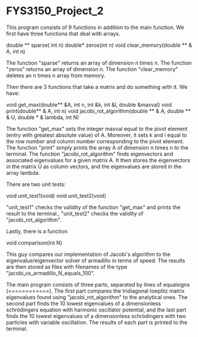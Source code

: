 # FYS3150_Project_2

This program consists of 9 functions in addition to the main function. We first have
three functions that deal with arrays.

double ** sparse( int n)
double* zeros(int n)
void clear_memory(double ** & A, int n)

The function "sparse" returns an array of dimension n times n. 
The function "zeros" returns an array of dimension n.
The function "clear_memory" deletes an n times n array from memory.

Then there are 3 functions that take a matrix and do something with it.
We have:

void get_max(double** &A, int n, int &k, int &l, double &maxval) 
void print(double** & A, int n)
void jacobi_rot_algorithm(double ** & A, double ** & U, double * & lambda, int N)

The function "get_max" sets the integer maxval equal to the pivot element (entry with greatest absolute value) of A.
Moreover, it sets k and l equal to the row number and column number corresponding to the pivot element.
  The function "print" simply prints the array A of dimension n times n to the terminal.
The function "jacobi_rot_algorithm" finds eigenvectors and associated eigenvalues for a given matrix A.
It then stores the eigenvectors in the matrix U as column vectors, and the eigenvalues are stored in the array lambda.

There are two unit tests:

void unit_test1(void)
void unit_test2(void)

"unit_test1" checks the validity of the function "get_max" and prints the result to the terminal.,
"unit_test2" checks the validity of "jacobi_rot_algorithm".

Lastly, there is a function 

void comparison(int N)

This guy compares our implementation of Jacobi's algorithm to the eigenvalue/eigenvector solver of armadillo
in terms of speed. The results are then stored as files with filenames of the type "jacobi_vs_armadillo_N_equals_100".


The main program consists of three parts, separated by lines of equalsigns (============).
The first part compares the tridiagonal toeplitz matrix eigenvalues found using "jacobi_rot_algorithm" to the analytical ones.
The second part finds the 10 lowest eigenvalues of a dimensionless schrödingers equation with harmonic oscillator potential,
and the last part finds the 10 lowest eigenvalues of a dimensionless schrödingers with two particles with variable oscillation.
The results of each part is printed to the terminal.






